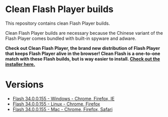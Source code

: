 # Clean Flash Player builds

This repository contains clean Flash Player builds.

Clean Flash Player builds are necessary because the Chinese variant of the Flash Player comes bundled with built-in spyware and adware.

**Check out Clean Flash Player, the brand new distribution of Flash Player that keeps Flash Player alive in the browser! Clean Flash is a one-to-one match with these Flash builds, but is way easier to install. [Check out the installer here.](https://github.com/CleanFlash/installer)**

# Versions

- [Flash 34.0.0.155 - Windows - Chrome, Firefox, IE](https://github.com/darktohka/clean-flash-builds/releases/tag/v1.6)
- [Flash 34.0.0.155 - Linux - Chrome, Firefox](https://github.com/darktohka/clean-flash-builds/releases/tag/v1.7)
- [Flash 34.0.0.155 - Mac - Chrome, Firefox, Safari](https://github.com/darktohka/clean-flash-builds/releases/tag/v1.8)
